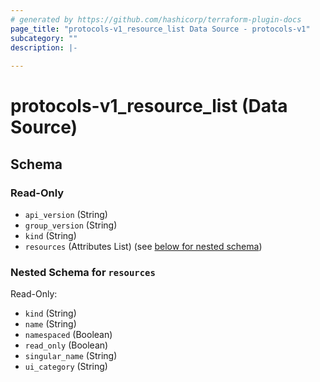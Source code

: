 ```yaml
---
# generated by https://github.com/hashicorp/terraform-plugin-docs
page_title: "protocols-v1_resource_list Data Source - protocols-v1"
subcategory: ""
description: |-
  
---
```


# protocols-v1_resource_list (Data Source)





<!-- schema generated by tfplugindocs -->
## Schema

### Read-Only

- `api_version` (String)
- `group_version` (String)
- `kind` (String)
- `resources` (Attributes List) (see [below for nested schema](#nestedatt--resources))

<a id="nestedatt--resources"></a>
### Nested Schema for `resources`

Read-Only:

- `kind` (String)
- `name` (String)
- `namespaced` (Boolean)
- `read_only` (Boolean)
- `singular_name` (String)
- `ui_category` (String)

